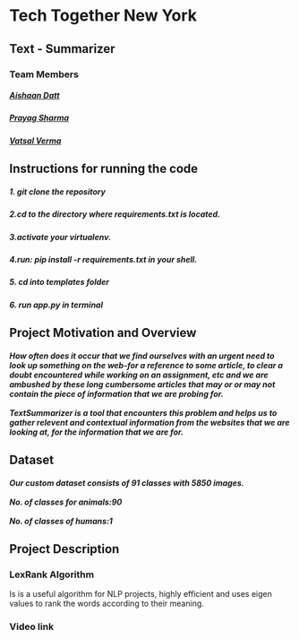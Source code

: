 # Tech Together New York
## Text - Summarizer

### Team Members
##### [Aishaan Datt](https://github.com/aishaandatt)
##### [Prayag Sharma](https://github.com/prayag2301)
##### [Vatsal Verma](https://github.com/vatsal259)

## Instructions for running the code
##### 1. git clone the repository
##### 2.cd to the directory where requirements.txt is located.
##### 3.activate your virtualenv.
##### 4.run: pip install -r requirements.txt in your shell.
##### 5. cd into templates folder
##### 6. run app.py in terminal

## Project Motivation and Overview
##### How often does it occur that we find ourselves with an urgent need to look up something on the web-for a reference to some article, to clear a doubt encountered while working on an assignment, etc and we are ambushed by these long cumbersome articles that may or or may not contain the piece of information that we are probing for. <br></br>TextSummarizer is a tool that encounters this problem and helps us to gather relevent and contextual information from the websites that we are looking at, for the information that we are for.

## Dataset
##### Our custom dataset consists of 91 classes with 5850 images.<br></br>No. of classes for animals:90<br></br> No. of classes of humans:1

## Project Description
### LexRank Algorithm
Is is a useful algorithm for NLP projects, highly efficient and uses eigen values to rank the words according to their meaning.
### Video link
